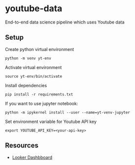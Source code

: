 # youtube-data
End-to-end data science pipeline which uses Youtube data

## Setup

Create python virtual environment
```
python -m venv yt-env
```

Activate virtual environment
```
source yt-env/bin/activate
```

Install dependencies
```
pip install -r requirements.txt
```

If you want to use jupyter notebook:
```
python -m ipykernel install --user --name=yt-venv-jupyter
```

Set environment variable for Youtube API key
```
export YOUTUBE_API_KEY=<your-api-key>
```

## Resources

- [Looker Dashbboard](https://lookerstudio.google.com/u/0/reporting/c51cf45f-b415-48a9-8f48-0f95be95a616/page/tEnnC)